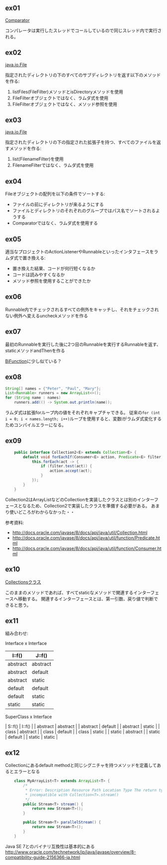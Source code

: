 ## ex01

[Comparator<T>](http://docs.oracle.com/javase/jp/8/api/java/util/Comparator.html)

コンパレータは実行したスレッドでコールしているので同じスレッド内で実行される。

## ex02

[java.io.File](http://docs.oracle.com/javase/jp/8/api/java/io/File.html)

指定されたディレクトリの下のすべてのサブディレクトリを返す以下のメソッドを作る:

1. listFiles(FileFilter)メソッドとisDirectoryメソッドを使用
2. FileFilterオブジェクトではなく、ラムダ式を使用
3. FileFilterオブジェクトではなく、メソッド参照を使用

## ex03

[java.io.File](http://docs.oracle.com/javase/jp/8/api/java/io/File.html)

指定されたディレクトリの下の指定された拡張子を持つ、すべてのファイルを返すメソッドを作る:

1. list(FilenameFilter)を使用
2. FilenameFilterではなく、ラムダ式を使用

## ex04

Fileオブジェクトの配列を以下の条件でソートする:

* ファイルの前にディレクトリが来るようにする
* ファイルとディレクトリのそれぞれのグループではパス名でソートされるようする
* Comparatorではなく、ラムダ式を使用する

## ex05

適当なプロジェクトのActionListenerやRunnableといったインタフェースをラムダ式で置き換える:

* 置き換えた結果、コードが何行短くなるか
* コードは読みやすくなるか
* メソッド参照を使用することができたか

## ex06

Runnable内でチェックされるすべての例外をキャッチし、それをチェックされない例外へ変えるuncheckメソッドを作る

## ex07

最初のRunnableを実行した後に2つ目のRunnableを実行するRunnableを返す、staticメソッドandThenを作る

[BiFunction](http://docs.oracle.com/javase/jp/8/api/java/util/function/BiFunction.html)に少し似ている？

## ex08

```java
String[] names = {"Peter", "Paul", "Mary"};
List<Runnable> runners = new ArrayList<>();
for (String name : names)
    runners.add(() -> System.out.println(name));
```

ラムダ式は拡張forループ内の値をそれぞれキャプチャできる。
従来の`for (int i = 0; i < names.length; i++)`ループを使用すると、変数iがラムダ式変化するためコンパイルエラーになる。

## ex09

```java
	public interface Collection2<E> extends Collection<E> {
		default void forEachIf(Consumer<E> action, Predicate<E> filter) {
			this.forEach(act -> {
				if (filter.test(act)) {
					action.accept(act);
				}
			});
		}
	}
```

Collection2はArrayListなどのCollectionを実装したクラスとは別のインターフェースとなるため、Collection2で実装したクラスを準備する必要がある。
あまり使いどころがわからなかった・・

参考資料:

* http://docs.oracle.com/javase/8/docs/api/java/util/Collection.html
* http://docs.oracle.com/javase/8/docs/api/java/util/function/Predicate.html
* http://docs.oracle.com/javase/8/docs/api/java/util/function/Consumer.html

## ex10

[Collectionsクラス](http://docs.oracle.com/javase/jp/8/api/java/util/Collections.html)

このままのメソッドであれば、すべてstaticなメソッドで関連するインターフェースへ移動する。
関連するインターフェースとは、第一引数、戻り値で判断できると思う。

## ex11

組み合わせ:

Interface x Interface

| I::f()   | J::f()   |
| -------- | -------- |
| abstract | abstract |
| abstract | default  |
| abstract | static   |
| default  | default  |
| default  | static   |
| static   | static   |

SuperClass x Interface

| S::f()   | I::f()   |
| abstract | abstract |
| abstract | default  |
| abstract | static   |
| class    | abstract |
| class    | default  |
| class    | static   |
| static   | abstract |
| static   | default  |
| static   | static   |

## ex12

Collectionにあるdefault methodと同じシグニチャを持つメソッドを定義してあるとエラーとなる

```java
	class MyArrayList<T> extends ArrayList<T> {
		/*
		 * Error: Description Resource Path Location Type The return type is
		 * incompatible with Collection<T>.stream()
		 */
		public Stream<T> stream() {
			return new Stream<T>();
		}

		public Stream<T> parallelStream() {
			return new Stream<T>();
		}
	}
```

Java SE 7とのバイナリ互換性は基本的にある 
http://www.oracle.com/technetwork/jp/java/javase/overview/8-compatibility-guide-2156366-ja.html



